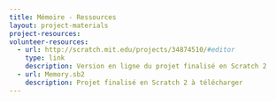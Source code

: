 ```yaml
---
title: Mémoire - Ressources
layout: project-materials
project-resources:
volunteer-resources:
  - url: http://scratch.mit.edu/projects/34874510/#editor
    type: link
    description: Version en ligne du projet finalisé en Scratch 2
  - url: Memory.sb2
    description: Projet finalisé en Scratch 2 à télécharger
---
```

